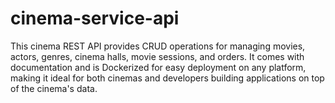 # cinema-service-api
This cinema REST API provides CRUD operations for managing movies, actors, genres, cinema halls, movie sessions, and orders. It comes with documentation and is Dockerized for easy deployment on any platform, making it ideal for both cinemas and developers building applications on top of the cinema's data.
